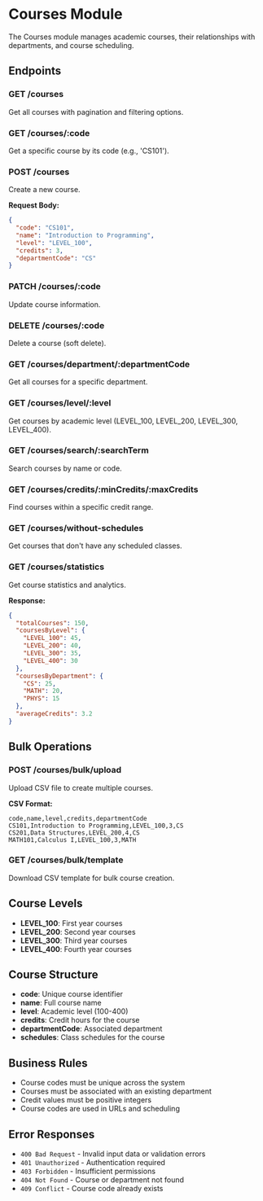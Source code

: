 # Courses Module

The Courses module manages academic courses, their relationships with departments, and course scheduling.

## Endpoints

### GET /courses
Get all courses with pagination and filtering options.

### GET /courses/:code
Get a specific course by its code (e.g., 'CS101').

### POST /courses
Create a new course.

**Request Body:**
```json
{
  "code": "CS101",
  "name": "Introduction to Programming",
  "level": "LEVEL_100",
  "credits": 3,
  "departmentCode": "CS"
}
```

### PATCH /courses/:code
Update course information.

### DELETE /courses/:code
Delete a course (soft delete).

### GET /courses/department/:departmentCode
Get all courses for a specific department.

### GET /courses/level/:level
Get courses by academic level (LEVEL_100, LEVEL_200, LEVEL_300, LEVEL_400).

### GET /courses/search/:searchTerm
Search courses by name or code.

### GET /courses/credits/:minCredits/:maxCredits
Find courses within a specific credit range.

### GET /courses/without-schedules
Get courses that don't have any scheduled classes.

### GET /courses/statistics
Get course statistics and analytics.

**Response:**
```json
{
  "totalCourses": 150,
  "coursesByLevel": {
    "LEVEL_100": 45,
    "LEVEL_200": 40,
    "LEVEL_300": 35,
    "LEVEL_400": 30
  },
  "coursesByDepartment": {
    "CS": 25,
    "MATH": 20,
    "PHYS": 15
  },
  "averageCredits": 3.2
}
```

## Bulk Operations

### POST /courses/bulk/upload
Upload CSV file to create multiple courses.

**CSV Format:**
```csv
code,name,level,credits,departmentCode
CS101,Introduction to Programming,LEVEL_100,3,CS
CS201,Data Structures,LEVEL_200,4,CS
MATH101,Calculus I,LEVEL_100,3,MATH
```

### GET /courses/bulk/template
Download CSV template for bulk course creation.

## Course Levels

- **LEVEL_100**: First year courses
- **LEVEL_200**: Second year courses  
- **LEVEL_300**: Third year courses
- **LEVEL_400**: Fourth year courses

## Course Structure

- **code**: Unique course identifier
- **name**: Full course name
- **level**: Academic level (100-400)
- **credits**: Credit hours for the course
- **departmentCode**: Associated department
- **schedules**: Class schedules for the course

## Business Rules

- Course codes must be unique across the system
- Courses must be associated with an existing department
- Credit values must be positive integers
- Course codes are used in URLs and scheduling

## Error Responses

- `400 Bad Request` - Invalid input data or validation errors
- `401 Unauthorized` - Authentication required
- `403 Forbidden` - Insufficient permissions
- `404 Not Found` - Course or department not found
- `409 Conflict` - Course code already exists

